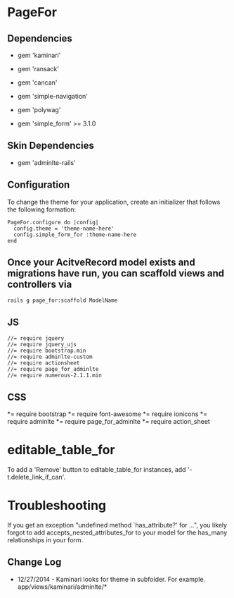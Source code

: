 # PageFor

## Dependencies

* gem 'kaminari'

* gem 'ransack'

* gem 'cancan'

* gem 'simple-navigation'

* gem 'polywag'

* gem 'simple_form' >= 3.1.0

## Skin Dependencies

* gem 'adminlte-rails'


## Configuration

To change the theme for your application, create an initializer that follows the following formation:

    PageFor.configure do |config|
      config.theme = 'theme-name-here'
      config.simple_form_for :theme-name-here
    end


## Once your AcitveRecord model exists and migrations have run, you can scaffold views and controllers via

    rails g page_for:scaffold ModelName

## JS

    //= require jquery
    //= require jquery_ujs
    //= require bootstrap.min
    //= require adminlte-custom
    //= require actionsheet
    //= require page_for_adminlte
    //= require numerous-2.1.1.min


## CSS

   *= require bootstrap
   *= require font-awesome
   *= require ionicons
   *= require adminlte
   *= require page_for_adminlte
   *= require action_sheet

# editable_table_for

To add a 'Remove' button to editable_table_for instances, add '- t.delete_link_if_can'.

# Troubleshooting

If you get an exception "undefined method `has_attribute?' for ...", you likely forgot to add accepts_nested_attributes_for to your model for the has_many relationships in your form.

## Change Log

* 12/27/2014 - Kaminari looks for theme in subfolder.  For example.  app/views/kaminari/adminlte/*
